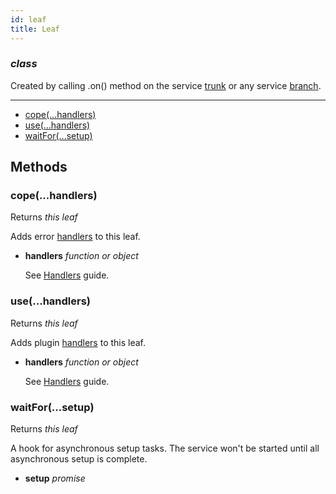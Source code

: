 ```yaml
---
id: leaf
title: Leaf
---
```


### *class*


Created by calling .on() method on the service [trunk](trunk) or any service [branch](branch).



--------------------------------------------------

  - [cope(...handlers)](#copehandlers)
  - [use(...handlers)](#usehandlers)
  - [waitFor(...setup)](#waitforsetup)


Methods
-------

### cope(...handlers)

Returns *this leaf*

Adds error [handlers](handlers) to this leaf.

  - **handlers** *function or object* 

    See [Handlers](handlers) guide.


### use(...handlers)

Returns *this leaf*

Adds plugin [handlers](handlers) to this leaf.

  - **handlers** *function or object* 

    See [Handlers](handlers) guide.


### waitFor(...setup)

Returns *this leaf*

A hook for asynchronous setup tasks. The service won't be started until all
asynchronous setup is complete.


  - **setup** *promise* 


